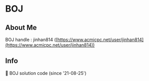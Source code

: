 # BOJ

## About Me

BOJ handle : jinhan814 ([https://www.acmicpc.net/user/jinhan814](https://www.acmicpc.net/user/jinhan814))

## Info

📝 BOJ solution code (since '21-08-25')
